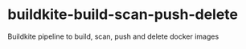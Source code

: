 # buildkite-build-scan-push-delete
Buildkite pipeline to build, scan, push and delete docker images
